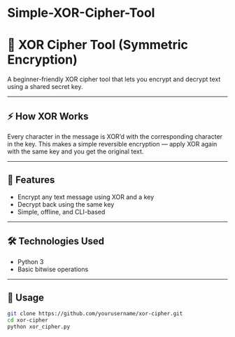 # Simple-XOR-Cipher-Tool
# 🔐 XOR Cipher Tool (Symmetric Encryption)

A beginner-friendly XOR cipher tool that lets you encrypt and decrypt text using a shared secret key.

---

## ⚡ How XOR Works

Every character in the message is XOR’d with the corresponding character in the key.
This makes a simple reversible encryption — apply XOR again with the same key and you get the original text.

---

## 🚀 Features

- Encrypt any text message using XOR and a key
- Decrypt back using the same key
- Simple, offline, and CLI-based

---

## 🛠️ Technologies Used

- Python 3
- Basic bitwise operations

---

## 🧪 Usage

```bash
git clone https://github.com/yourusername/xor-cipher.git
cd xor-cipher
python xor_cipher.py
